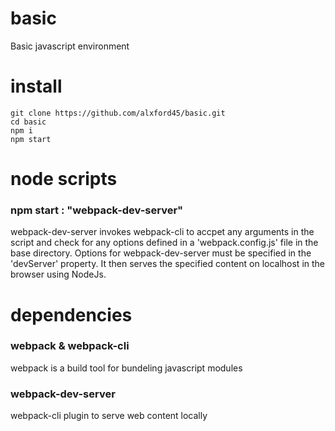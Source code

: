 # basic

Basic javascript environment

# install

    git clone https://github.com/alxford45/basic.git
    cd basic
    npm i
    npm start

# node scripts

### npm start : "webpack-dev-server"

webpack-dev-server invokes webpack-cli to accpet any arguments in the script and check for any options defined in a 'webpack.config.js' file in the base directory. Options for webpack-dev-server must be specified in the 'devServer' property. It then serves the specified content on localhost in the browser using NodeJs.

# dependencies

### webpack & webpack-cli

webpack is a build tool for bundeling javascript modules

### webpack-dev-server

webpack-cli plugin to serve web content locally
